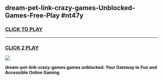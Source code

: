 
## dream-pet-link-crazy-games-Unblocked-Games-Free-Play #nt47y
<h3>
<a href="https://us.freeplayer.one?title=dream-pet-link-crazy-games&ref=9M">CLICK TO PLAY</a></h3>
<hr>

<h3>
<a href="https://us.freeplayer.one?title=dream-pet-link-crazy-games&ref=9M">CLICK 2 PLAY</a>
  
</h3>

<a href="https://us.freeplayer.one?title=dream-pet-link-crazy-games&ref=9M"><img src="https://clearcache.store/games.png"></a>


**dream-pet-link-crazy-games games unblocked: Your Gateway to Fun and Accessible Online Gaming**
